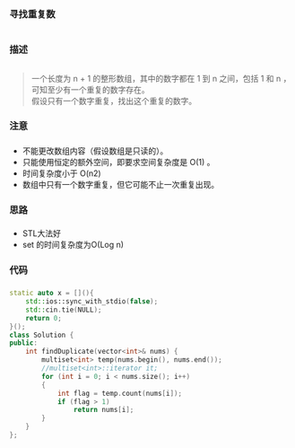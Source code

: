 ### 寻找重复数<h1>
### 描述<h2>
> 一个长度为 n + 1 的整形数组，其中的数字都在 1 到 n 之间，包括 1 和 n ，可知至少有一个重复的数字存在。  
> 假设只有一个数字重复，找出这个重复的数字。
### 注意<h3>
- 不能更改数组内容（假设数组是只读的）。
- 只能使用恒定的额外空间，即要求空间复杂度是 O(1) 。
- 时间复杂度小于 O(n2)
- 数组中只有一个数字重复，但它可能不止一次重复出现。
### 思路<h4>
- STL大法好
- set 的时间复杂度为O(Log n)
### 代码<h5>
```C++
static auto x = [](){
    std::ios::sync_with_stdio(false);
    std::cin.tie(NULL);
    return 0;
}();
class Solution {
public:
    int findDuplicate(vector<int>& nums) {
        multiset<int> temp(nums.begin(), nums.end());
		//multiset<int>::iterator it;
		for (int i = 0; i < nums.size(); i++)
		{
			int flag = temp.count(nums[i]);
			if (flag > 1)
				return nums[i];
		}
    }
};
```
